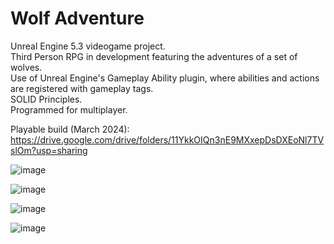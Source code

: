 # Wolf Adventure
 
Unreal Engine 5.3 videogame project. <br>
Third Person RPG in development featuring the adventures of a set of wolves.  <br>
Use of Unreal Engine's Gameplay Ability plugin, where abilities and actions are registered with gameplay tags. <br>
SOLID Principles. <br>
Programmed for multiplayer. <br>

Playable build (March 2024):  https://drive.google.com/drive/folders/11YkkOIQn3nE9MXxepDsDXEoNl7TVslOm?usp=sharing

![image](https://github.com/LuisPlasencia/WolfAdventureGame/assets/60783486/e911cf8e-7cd4-4241-94c1-a3e7f98285fe)


![image](https://github.com/LuisPlasencia/WolfAdventureGame/assets/60783486/50171231-9739-4341-a9a8-5f08bbc2160f)


![image](https://github.com/LuisPlasencia/WolfAdventureGame/assets/60783486/7d4e3950-22fd-47ee-8c6b-b7d06ed2e555)


![image](https://github.com/LuisPlasencia/WolfAdventureGame/assets/60783486/0c65f9f1-3d3b-4305-b046-ede6ffe083a4)

